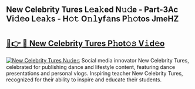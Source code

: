 ## New Celebrity Tures L𝚎a𝚔ed N𝚞𝚍e - Part-3Ac Vi𝚍𝚎o L𝚎a𝚔s - H𝚘𝚝 O𝚗𝚕yf𝚊ns P𝚑𝚘tos JmeHZ

# <h2><a href="http://kf2d26.oniu.top/?m=New+Celebrity+Tures">🔗👉 🔴 New Celebrity Tures P𝚑ot𝚘𝚜 V𝚒d𝚎o</a></h2>

[![New Celebrity Tures Nu𝚍e𝚜](https://i.imgur.com/0qMVB7G.gif)](http://kf2d26.oniu.top/?m=New+Celebrity+Tures)
Social media innovator New Celebrity Tures, celebrated for publishing dance and lifestyle content, featuring dance presentations and personal vlogs. Inspiring teacher New Celebrity Tures, recognized for their ability to inspire and educate their students.  
